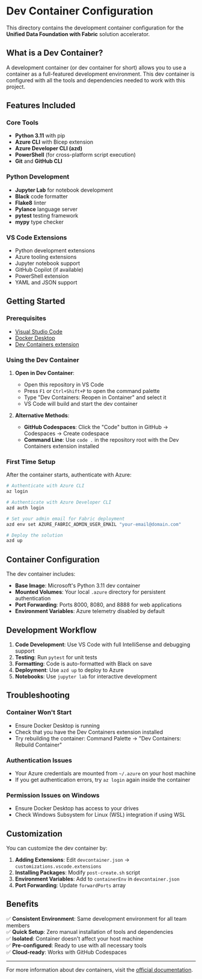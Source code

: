 # Dev Container Configuration

This directory contains the development container configuration for the **Unified Data Foundation with Fabric** solution accelerator.

## What is a Dev Container?

A development container (or dev container for short) allows you to use a container as a full-featured development environment. This dev container is configured with all the tools and dependencies needed to work with this project.

## Features Included

### Core Tools
- **Python 3.11** with pip
- **Azure CLI** with Bicep extension
- **Azure Developer CLI (azd)**
- **PowerShell** (for cross-platform script execution)
- **Git** and **GitHub CLI**

### Python Development
- **Jupyter Lab** for notebook development
- **Black** code formatter
- **Flake8** linter
- **Pylance** language server
- **pytest** testing framework
- **mypy** type checker

### VS Code Extensions
- Python development extensions
- Azure tooling extensions
- Jupyter notebook support
- GitHub Copilot (if available)
- PowerShell extension
- YAML and JSON support

## Getting Started

### Prerequisites
- [Visual Studio Code](https://code.visualstudio.com/)
- [Docker Desktop](https://www.docker.com/products/docker-desktop/)
- [Dev Containers extension](https://marketplace.visualstudio.com/items?itemName=ms-vscode-remote.remote-containers)

### Using the Dev Container

1. **Open in Dev Container**:
   - Open this repository in VS Code
   - Press `F1` or `Ctrl+Shift+P` to open the command palette
   - Type "Dev Containers: Reopen in Container" and select it
   - VS Code will build and start the dev container

2. **Alternative Methods**:
   - **GitHub Codespaces**: Click the "Code" button in GitHub → Codespaces → Create codespace
   - **Command Line**: Use `code .` in the repository root with the Dev Containers extension installed

### First Time Setup

After the container starts, authenticate with Azure:

```bash
# Authenticate with Azure CLI
az login

# Authenticate with Azure Developer CLI
azd auth login

# Set your admin email for Fabric deployment
azd env set AZURE_FABRIC_ADMIN_USER_EMAIL "your-email@domain.com"

# Deploy the solution
azd up
```

## Container Configuration

The dev container includes:

- **Base Image**: Microsoft's Python 3.11 dev container
- **Mounted Volumes**: Your local `.azure` directory for persistent authentication
- **Port Forwarding**: Ports 8000, 8080, and 8888 for web applications
- **Environment Variables**: Azure telemetry disabled by default

## Development Workflow

1. **Code Development**: Use VS Code with full IntelliSense and debugging support
2. **Testing**: Run `pytest` for unit tests
3. **Formatting**: Code is auto-formatted with Black on save
4. **Deployment**: Use `azd up` to deploy to Azure
5. **Notebooks**: Use `jupyter lab` for interactive development

## Troubleshooting

### Container Won't Start
- Ensure Docker Desktop is running
- Check that you have the Dev Containers extension installed
- Try rebuilding the container: Command Palette → "Dev Containers: Rebuild Container"

### Authentication Issues
- Your Azure credentials are mounted from `~/.azure` on your host machine
- If you get authentication errors, try `az login` again inside the container

### Permission Issues on Windows
- Ensure Docker Desktop has access to your drives
- Check Windows Subsystem for Linux (WSL) integration if using WSL

## Customization

You can customize the dev container by:

1. **Adding Extensions**: Edit `devcontainer.json` → `customizations.vscode.extensions`
2. **Installing Packages**: Modify `post-create.sh` script
3. **Environment Variables**: Add to `containerEnv` in `devcontainer.json`
4. **Port Forwarding**: Update `forwardPorts` array

## Benefits

✅ **Consistent Environment**: Same development environment for all team members  
✅ **Quick Setup**: Zero manual installation of tools and dependencies  
✅ **Isolated**: Container doesn't affect your host machine  
✅ **Pre-configured**: Ready to use with all necessary tools  
✅ **Cloud-ready**: Works with GitHub Codespaces  

---

For more information about dev containers, visit the [official documentation](https://containers.dev/).